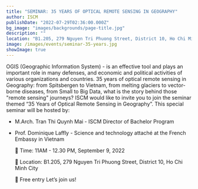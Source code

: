 ```yaml
---
title: "SEMINAR: 35 YEARS OF OPTICAL REMOTE SENSING IN GEOGRAPHY"
author: ISCM
publishDate: "2022-07-29T02:36:00.000Z"
bg_image: "images/backgrounds/page-title.jpg"
description: "" 
location: "B1.205, 279 Nguyen Tri Phuong Street, District 10, Ho Chi Minh City"
image: /images/events/seminar-35-years.jpg
showImage: true
---
```

OGIS (Geographic Information System) - is an effective tool and plays an important role in many defenses, and economic and political activities of various organizations and countries. 35 years of optical remote sensing in Geography: from Spitsbergen to Vietnam, from melting glaciers to vector-borne diseases, from Small to Big Data, what is the story behind those "remote sensing" journeys?
ISCM would like to invite you to join the seminar themed “35 Years of Optical Remote Sensing in Geography”. This special seminar will be hosted by:

- M.Arch. Tran Thi Quynh Mai - ISCM Director of Bachelor Program
- Prof. Dominique Laffly - Science and technology attaché at the French Embassy in Vietnam
    
    🔰 Time: 11AM - 12.30 PM, September 9, 2022

    🔰 Location: B1.205, 279 Nguyen Tri Phuong Street, District 10, Ho Chi Minh City

    🔰 Free entry
    Let’s join us!